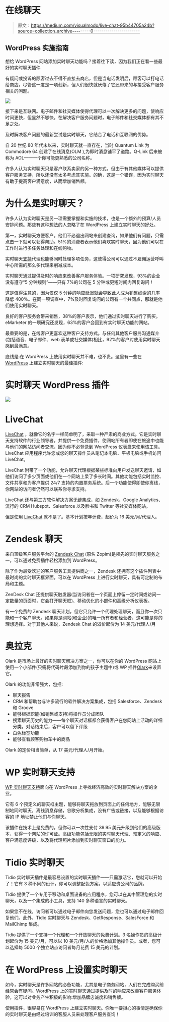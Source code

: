 # 在线聊天

> 原文：<https://medium.com/visualmodo/live-chat-95b44705a24b?source=collection_archive---------0----------------------->

## WordPress 实施指南

想给 WordPress 网站添加实时聊天功能吗？接着往下读，因为我们正在看一些最好的实时聊天插件

有疑问或投诉的顾客过去不得不直接去商店，但是当电话发明后，顾客可以打电话给商店。尽管这一度是一项创新，但人们很快就厌倦了它还带来的与接受客户服务相关的问题。

![](img/817ede496bf7476b1382a0c2aa9397cb.png)

接下来是互联网。电子邮件和社交媒体使得代理可以一次解决更多的问题，使响应时间更快，但显然不够快。在解决客户服务问题时，电子邮件和社交媒体都有其不足之处。

及时解决客户问题的最新尝试是实时聊天，它结合了电话和互联网的优势。

自 20 世纪 80 年代末以来，实时聊天就一直存在，当时 Quantum Link 为 Commodore 64 创建了在线消息(OLM ),为即时消息铺平了道路。Q-Link 后来被称为 AOL——一个你可能更熟悉的公司名称。

许多人认为实时聊天只是客户联系卖家的另一种方式，但由于有其他媒体可以提供客户服务支持，所以还没有太多考虑其实施。的确，这是一个错误，因为实时聊天有助于提高客户满意度，从而增加销售额。

# 为什么是实时聊天？

许多人认为实时聊天是另一项需要掌握和实施的技术，也是一个额外的预算/人员安排问题。那些有这种想法的人忽略了在 WordPress 上建立实时聊天的好处。

第一，实时聊天方便客户。他们不必退出网站来创建查询，如果他们有问题，只需点击一下就可以获得帮助。51%的消费者表示他们喜欢实时聊天，因为他们可以在工作时进行多任务处理和在线购物。

实时聊天[支持](https://visualmodo.com/blog/)代理也能够同时处理多项任务，这使得公司可以通过不雇佣运营呼叫中心所需的那么多代理来削减成本。

实时聊天通过提供及时的响应来改善客户服务体验。一项研究发现，93%的企业没有遵守“5 分钟规则”——只有 7%的公司在 5 分钟或更短时间内回复询问！

这是值得注意的，因为仅仅 5 分钟的响应延迟就会导致此人成为销售线索的几率降低 400%。在同一项调查中，7%及时回复询问的公司有一个共同点，那就是他们使用实时聊天。

良好的客户服务会带来销售，38%的客户表示，他们通过实时聊天进行了购买。eMarketer 的一项研究还发现，63%的客户会回到有实时聊天功能的网站。

最重要的是，在线客户更喜欢这种客户支持方式。与任何其他客户服务沟通媒介(包括语音、电子邮件、web 表单或社交媒体)相比，92%的客户对使用实时聊天感到最满意。

底线是:在 WordPress 上使用实时聊天并不难，也不贵。这里有一些在 [WordPress](https://visualmodo.com/help/) 上建立实时聊天的最佳插件:

# 实时聊天 WordPress 插件

![](img/f19d80bd22a01640f928cc7566783998.png)

# LiveChat

[LiveChat](https://wordpress.org/plugins/wp-live-chat-software-for-wordpress/) ，就像它的名字一样简单明了，采取一种严肃的商业方式。它是实时聊天支持软件的行业领导者，并提供一个免费插件，使网站所有者即使在旅途中也能与他们的网站访问者交流，因为你不必登录到 WordPress 仪表盘来使用该工具。LiveChat 应用程序允许您或您的聊天操作员从笔记本电脑、平板电脑或手机访问 LiveChat。

LiveChat 附带了一个功能，允许聊天代理根据某些标准向用户发送聊天邀请，如他们访问了多少页面或他们在一个网站上呆了多长时间。其他功能包括实时监控、文件共享和为客户提供 24/7 支持的内置票务系统。后一个功能使得即使你离线，你网站的访问者仍然可以联系你寻求支持。

LiveChat 还与第三方软件解决方案无缝集成，如 Zendesk、Google Analytics、流行的 CRM Hubspot、Salesforce 以及脸书和 Twitter 等社交媒体网站。

但是使用 [LiveChat](https://www.livechatinc.com/) 就不是了。基本计划按年计费，起价为 16 美元/月/代理人。

# Zendesk 聊天

来自顶级客户服务平台的 [Zendesk Chat](https://wordpress.org/plugins/zopim-live-chat/) (原名 Zopim)是领先的实时聊天服务之一，可以通过免费插件轻松添加到 WordPress。

除了作为最受欢迎的客户服务工具提供商之一，Zendesk 还拥有这个插件列表中最时尚的实时聊天框界面，可以在 WordPress 上进行实时聊天，具有可定制的布局和主题。

ZenDesk Chat 还提供聊天触发器(当访问者在一个页面上停留一定时间或访问一定数量的页面时，它会打开聊天框)、移动优化的小部件和高级分析仪表板。

有一个免费的 Zendesk 聊天计划，但它只允许一个代理处理聊天，而且你一次只能和一个客户聊天。如果你是网站(和企业)的唯一所有者和经营者，这可能是你的理想选择。对于其他人来说，Zendesk Chat 的溢价起价为 14 美元/代理人/月

# 奥拉克

Olark 是市场上最好的实时聊天解决方案之一，你可以在你的 WordPress 网站上使用一个小部件(只需将代码片段添加到你的孩子主题中)或 WP 插件[Olark](https://wordpress.org/plugins/olark-for-wp/)来设置它。

Olark 的功能非常强大，包括:

*   聊天报告
*   CRM 和帮助台与许多流行的软件解决方案集成，包括 Salesforce、Zendesk 和 Groove
*   能够根据职能(如销售或支持)将操作员分成团队
*   搜索聊天历史的能力——每个聊天对话框都会获得客户在您网站上活动的详细分类。对话结束后，客户可以留下评级
*   白色标签功能
*   能够查看顾客购物车中的商品

Olark 的定价相当简单，从 17 美元/代理人/月开始。

# WP 实时聊天支持

[WP 实时聊天支持](https://wordpress.org/plugins/wp-live-chat-support/)面向在 WordPress 上寻找经济高效的实时聊天解决方案的企业。

它有 6 个预定义的聊天框主题，能够将聊天拖放到页面上的任何地方，能够无限制地同时聊天，离线消息存储，谷歌分析集成，没有广告或链接，以及能够根据访客的 IP 地址禁止他们与你聊天。

该插件在技术上是免费的，但你可以一次性支付 39.95 美元升级到他们的高级版本，获得一个网站的许可证。高级功能包括无限的实时聊天代理、预定义的响应、客户满意度评级，以及将代理照片添加到实时聊天窗口的能力。

# Tidio 实时聊天

Tidio 实时聊天插件是最容易设置的实时聊天插件——只需激活它，您就可以开始了！它有 3 种不同的设计，你可以调整配色方案，以适应贵公司的品牌。

Tidio 提供了一个专用于移动和桌面设备的应用程序，您可以在其中管理您的实时聊天，以及一个集成的小工具，支持 140 多种语言的实时聊天。

如果您不在线，访问者可以通过电子邮件向您发送问题，您也可以通过电子邮件回复他们。此外，Tidio 实时聊天与 Zendesk、GetResponse、SalesForce 和 MailChimp 集成。

Tidio 提供了一个支持一个代理和一个开放聊天的免费计划。3 名操作员的高级计划起价为 15 美元/月，可以以 10 美元/月/人的价格添加其他操作员。或者，您可以选择每 5000 个独立站点访问者每月花费 15 美元的计划。

# 在 WordPress 上设置实时聊天

如今，实时聊天是许多网站的必备功能，尤其是电子商务网站，人们在完成购买前经常会有疑问。WordPress 上的实时聊天通过提供及时的响应来改善客户服务体验，这可以对业务产生积极的影响:增加品牌忠诚度和销售额。

使用插件，很容易在 WordPress 上建立实时聊天。你唯一要担心的事情是确保你的实时聊天是由经过培训的客服人员来处理客户服务查询！